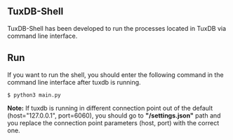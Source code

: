 ﻿## TuxDB-Shell

TuxDB-Shell has been developed to run the processes located in TuxDB via command line interface.

## Run 

If you want to run the shell, you should enter the following command in the command line interface after tuxdb is running.

    $ python3 main.py

**Note:** If tuxdb is running in different connection point out of the default (host="127.0.0.1", port=6060), you should go to **"/settings.json"** path and you replace the connection point parameters (host, port) with the correct one.   
